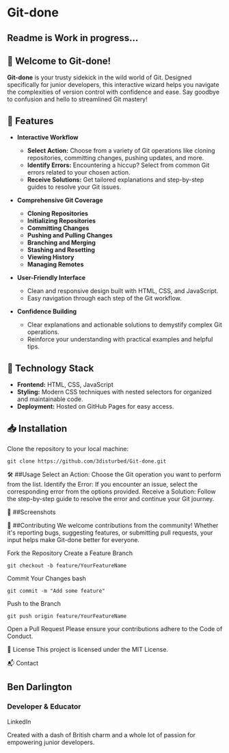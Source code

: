 # Git-done
## Readme is Work in progress...

## 🧭 Welcome to Git-done!

**Git-done** is your trusty sidekick in the wild world of Git. Designed specifically for junior developers, this interactive wizard helps you navigate the complexities of version control with confidence and ease. Say goodbye to confusion and hello to streamlined Git mastery!

## 🚀 Features

- **Interactive Workflow**
  - **Select Action:** Choose from a variety of Git operations like cloning repositories, committing changes, pushing updates, and more.
  - **Identify Errors:** Encountering a hiccup? Select from common Git errors related to your chosen action.
  - **Receive Solutions:** Get tailored explanations and step-by-step guides to resolve your Git issues.

- **Comprehensive Git Coverage**
  - **Cloning Repositories**
  - **Initializing Repositories**
  - **Committing Changes**
  - **Pushing and Pulling Changes**
  - **Branching and Merging**
  - **Stashing and Resetting**
  - **Viewing History**
  - **Managing Remotes**

- **User-Friendly Interface**
  - Clean and responsive design built with HTML, CSS, and JavaScript.
  - Easy navigation through each step of the Git workflow.

- **Confidence Building**
  - Clear explanations and actionable solutions to demystify complex Git operations.
  - Reinforce your understanding with practical examples and helpful tips.

## 🎨 Technology Stack

- **Frontend:** HTML, CSS, JavaScript
- **Styling:** Modern CSS techniques with nested selectors for organized and maintainable code.
- **Deployment:** Hosted on GitHub Pages for easy access.

## 📥 Installation

Clone the repository to your local machine:

```
git clone https://github.com/3disturbed/Git-done.git

```

🛠️ ##Usage
Select an Action: Choose the Git operation you want to perform from the list.
Identify the Error: If you encounter an issue, select the corresponding error from the options provided.
Receive a Solution: Follow the step-by-step guide to resolve the error and continue your Git journey.

📸   ##Screenshots


🤝 ##Contributing
We welcome contributions from the community! Whether it's reporting bugs, suggesting features, or submitting pull requests, your input helps make Git-done better for everyone.

Fork the Repository
Create a Feature Branch

```
git checkout -b feature/YourFeatureName
```
Commit Your Changes
bash
```
git commit -m "Add some feature"
```
Push to the Branch

```
git push origin feature/YourFeatureName
```
Open a Pull Request
Please ensure your contributions adhere to the Code of Conduct.

📝 License
This project is licensed under the MIT License.

📬 Contact
## Ben Darlington
### Developer & Educator
LinkedIn 

Created with a dash of British charm and a whole lot of passion for empowering junior developers.
